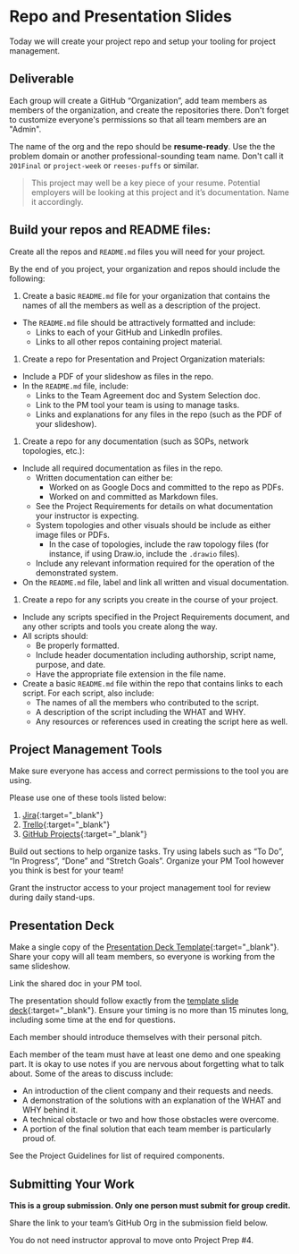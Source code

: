 # Repo and Presentation Slides

Today we will create your project repo and setup your tooling for project management.

## Deliverable

Each group will create a GitHub “Organization”, add team members as members of the organization, and create the repositories there. Don't forget to customize everyone's permissions so that all team members are an "Admin".

The name of the org and the repo should be **resume-ready**. Use the the problem domain or another professional-sounding team name. Don't call it `201Final` or `project-week` or `reeses-puffs` or similar.

> This project may well be a key piece of your resume. Potential employers will be looking at this project and it’s documentation. Name it accordingly.

## Build your repos and README files:

Create all the repos and `README.md` files you will need for your project.

By the end of you project, your organization and repos should include the following:

1. Create a basic `README.md` file for your organization that contains the names of all the members as well as a description of the project.
  - The `README.md` file should be attractively formatted and include:
    - Links to each of your GitHub and LinkedIn profiles.
    - Links to all other repos containing project material.
1. Create a repo for Presentation and Project Organization materials:
  - Include a PDF of your slideshow as files in the repo.
  - In the `README.md` file, include:
    - Links to the Team Agreement doc and System Selection doc.
    - Link to the PM tool your team is using to manage tasks.
    - Links and explanations for any files in the repo (such as the PDF of your slideshow).
1. Create a repo for any documentation (such as SOPs, network topologies, etc.):
  - Include all required documentation as files in the repo.
    - Written documentation can either be:
      - Worked on as Google Docs and committed to the repo as PDFs.
      - Worked on and committed as Markdown files.
    - See the Project Requirements for details on what documentation your instructor is expecting.
    - System topologies and other visuals should be include as either image files or PDFs.
      - In the case of topologies, include the raw topology files (for instance, if using Draw.io, include the `.drawio` files).
    - Include any relevant information required for the operation of the demonstrated system.
  - On the `README.md` file, label and link all written and visual documentation.
1. Create a repo for any scripts you create in the course of your project.
  - Include any scripts specified in the Project Requirements document, and any other scripts and tools you create along the way. 
  - All scripts should:
    - Be properly formatted.
    - Include header documentation including authorship, script name, purpose, and date.
    - Have the appropriate file extension in the file name.
  - Create a basic `README.md` file within the repo that contains links to each script. For each script, also include:
    - The names of all the members who contributed to the script.
    - A description of the script including the WHAT and WHY.
    - Any resources or references used in creating the script here as well.


## Project Management Tools

Make sure everyone has access and correct permissions to the tool you are using.

Please use one of these tools listed below:

1. [Jira](https://www.atlassian.com/software/jira){:target="_blank"}
1. [Trello](https://trello.com/){:target="_blank"}
1. [GitHub Projects](https://help.github.com/en/articles/about-project-boards){:target="_blank"}

Build out sections to help organize tasks. Try using labels such as “To Do”, “In Progress”, “Done” and “Stretch Goals”. Organize your PM Tool however you think is best for your team!

Grant the instructor access to your project management tool for review during daily stand-ups.

## Presentation Deck

Make a single copy of the [Presentation Deck Template](https://docs.google.com/presentation/d/1iv8uB6H0P49RN9IF6cYA5lpfiuL4WBGQqcbEu6Q4JAA/edit#slide=id.g8526846ab1_1_5){:target="_blank"}. Share your copy will all team members, so everyone is working from the same slideshow.

Link the shared doc in your PM tool.

The presentation should follow exactly from the [template slide deck](https://docs.google.com/presentation/d/1iv8uB6H0P49RN9IF6cYA5lpfiuL4WBGQqcbEu6Q4JAA/edit#slide=id.g8526846ab1_1_5){:target="_blank"}. Ensure your timing is no more than 15 minutes long, including some time at the end for questions.

Each member should introduce themselves with their personal pitch.

Each member of the team must have at least one demo and one speaking part. It is okay to use notes if you are nervous about forgetting what to talk about. Some of the areas to discuss include:
  - An introduction of the client company and their requests and needs.
  - A demonstration of the solutions with an explanation of the WHAT and WHY behind it.
  - A technical obstacle or two and how those obstacles were overcome.
  - A portion of the final solution that each team member is particularly proud of.

See the Project Guidelines for list of required components.

## Submitting Your Work

**This is a group submission. Only one person must submit for group credit.**

Share the link to your team’s GitHub Org in the submission field below.

You do not need instructor approval to move onto Project Prep #4.
